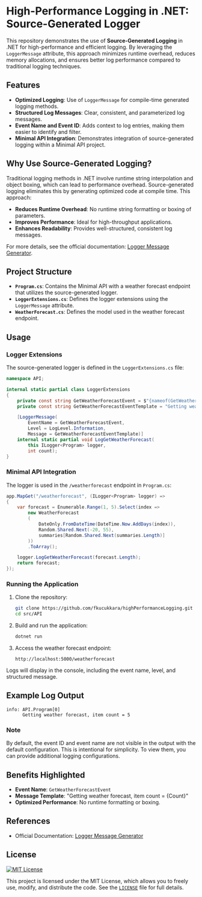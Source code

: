 # High-Performance Logging in .NET: Source-Generated Logger

This repository demonstrates the use of **Source-Generated Logging** in .NET for high-performance and efficient logging. By leveraging the `LoggerMessage` attribute, this approach minimizes runtime overhead, reduces memory allocations, and ensures better log performance compared to traditional logging techniques.

## Features
- **Optimized Logging**: Use of `LoggerMessage` for compile-time generated logging methods.
- **Structured Log Messages**: Clear, consistent, and parameterized log messages.
- **Event Name and Event ID**: Adds context to log entries, making them easier to identify and filter.
- **Minimal API Integration**: Demonstrates integration of source-generated logging within a Minimal API project.

## Why Use Source-Generated Logging?
Traditional logging methods in .NET involve runtime string interpolation and object boxing, which can lead to performance overhead. Source-generated logging eliminates this by generating optimized code at compile time. This approach:

- **Reduces Runtime Overhead**: No runtime string formatting or boxing of parameters.
- **Improves Performance**: Ideal for high-throughput applications.
- **Enhances Readability**: Provides well-structured, consistent log messages.

For more details, see the official documentation: [Logger Message Generator](https://learn.microsoft.com/en-us/dotnet/core/extensions/logger-message-generator).

## Project Structure

- **`Program.cs`**: Contains the Minimal API with a weather forecast endpoint that utilizes the source-generated logger.
- **`LoggerExtensions.cs`**: Defines the logger extensions using the `LoggerMessage` attribute.
- **`WeatherForecast.cs`**: Defines the model used in the weather forecast endpoint.

## Usage

### Logger Extensions
The source-generated logger is defined in the `LoggerExtensions.cs` file:

```csharp
namespace API;

internal static partial class LoggerExtensions
{
    private const string GetWeatherForecastEvent = $"{nameof(GetWeatherForecastEvent)}";
    private const string GetWeatherForecastEventTemplate = "Getting weather forecast, item count = {Count}";

    [LoggerMessage(
        EventName = GetWeatherForecastEvent,
        Level = LogLevel.Information,
        Message = GetWeatherForecastEventTemplate)]
    internal static partial void LogGetWeatherForecast(
        this ILogger<Program> logger,
        int count);
}
```

### Minimal API Integration
The logger is used in the `/weatherforecast` endpoint in `Program.cs`:

```csharp
app.MapGet("/weatherforecast", (ILogger<Program> logger) =>
{
    var forecast = Enumerable.Range(1, 5).Select(index =>
        new WeatherForecast
        (
            DateOnly.FromDateTime(DateTime.Now.AddDays(index)),
            Random.Shared.Next(-20, 55),
            summaries[Random.Shared.Next(summaries.Length)]
        ))
        .ToArray();

    logger.LogGetWeatherForecast(forecast.Length);
    return forecast;
});
```

### Running the Application
1. Clone the repository:

   ```bash
   git clone https://github.com/fkucukkara/highPerformanceLogging.git
   cd src/API
   ```

2. Build and run the application:

   ```bash
   dotnet run
   ```

3. Access the weather forecast endpoint:

   ```
   http://localhost:5000/weatherforecast
   ```

Logs will display in the console, including the event name, level, and structured message.

## Example Log Output

```
info: API.Program[0]
      Getting weather forecast, item count = 5
```

### Note
By default, the event ID and event name are not visible in the output with the default configuration. This is intentional for simplicity. To view them, you can provide additional logging configurations.

## Benefits Highlighted
- **Event Name**: `GetWeatherForecastEvent`
- **Message Template**: "Getting weather forecast, item count = {Count}"
- **Optimized Performance**: No runtime formatting or boxing.

## References
- Official Documentation: [Logger Message Generator](https://learn.microsoft.com/en-us/dotnet/core/extensions/logger-message-generator)

## License
[![MIT License](https://img.shields.io/badge/license-MIT-blue.svg)](LICENSE)

This project is licensed under the MIT License, which allows you to freely use, modify, and distribute the code. See the [`LICENSE`](LICENSE) file for full details.